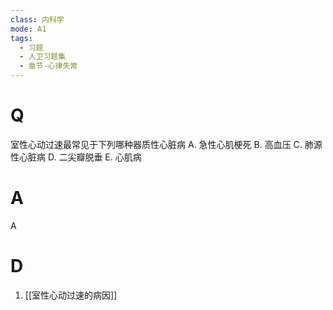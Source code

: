 ```yaml
---
class: 内科学
mode: A1
tags:
  - 习题
  - 人卫习题集
  - 章节-心律失常
---
```


# Q
室性心动过速最常见于下列哪种器质性心脏病
A. 急性心肌梗死 
B. 高血压 
C. 肺源性心脏病
D. 二尖瓣脱垂 
E. 心肌病

# A
A

# D
1. [[室性心动过速的病因]]